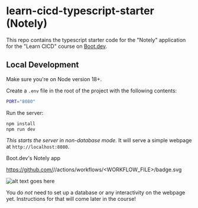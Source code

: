 # learn-cicd-typescript-starter (Notely)

This repo contains the typescript starter code for the "Notely" application for the "Learn CICD" course on [Boot.dev](https://boot.dev).

## Local Development

Make sure you're on Node version 18+.

Create a `.env` file in the root of the project with the following contents:

```bash
PORT="8080"
```

Run the server:

```bash
npm install
npm run dev
```

_This starts the server in non-database mode._ It will serve a simple webpage at `http://localhost:8080`.

Boot.dev's Notely app

https://github.com/<OWNER>/<REPOSITORY>/actions/workflows/<WORKFLOW_FILE>/badge.svg

![alt text goes here](IMAGE_URL)

You do _not_ need to set up a database or any interactivity on the webpage yet. Instructions for that will come later in the course!
